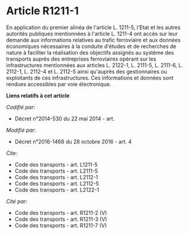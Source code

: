 # Article R1211-1

En application du premier alinéa de l'article L. 1211-5, l'Etat et les autres autorités publiques mentionnées à l'article L.
1211-4 ont accès sur leur demande aux informations relatives au trafic ferroviaire et aux données économiques nécessaires à
la conduite d'études et de recherches de nature à faciliter la réalisation des objectifs assignés au système des transports
auprès des entreprises ferroviaires opérant sur les infrastructures mentionnées aux articles L. 2122-1, L. 2111-5, L. 2111-6,
L. 2112-1, L. 2112-4 et L. 2112-5 ainsi qu'auprès des gestionnaires ou exploitants de ces infrastructures. Ces informations
et données sont rendues accessibles par voie électronique.

**Liens relatifs à cet article**

_Codifié par_:

  - Décret n°2014-530 du 22 mai 2014 - art.

_Modifié par_:

  - Décret n°2016-1468 du 28 octobre 2016 - art. 4

_Cite_:

  - Code des transports - art. L1211-5
  - Code des transports - art. L2111-5
  - Code des transports - art. L2112-1
  - Code des transports - art. L2112-5
  - Code des transports - art. L2122-1

_Cité par_:

  - Code des transports - art. R1211-2 (V)
  - Code des transports - art. R1211-3 (V)
  - Code des transports - art. R1211-7 (V)
